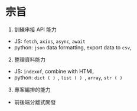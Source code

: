 # 宗旨

1.  訓練串接 API 能力
   -   JS: `fetch`, `axios`, `async`, `await`
   -   python: `json` data formatting, export data to `csv`,
2.  整理資料能力
   -   JS: `indexof`, combine with HTML
   -   python: `dict ( ) `, `list ( ) `, `array`, `str ( )`
3.  專案編排的能力
   -   前後端分離式開發



